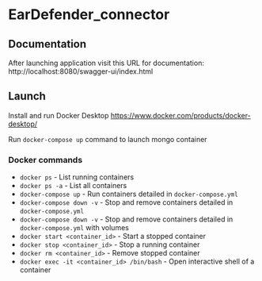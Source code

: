 # EarDefender_connector

## Documentation

After launching application visit this URL for documentation:
http://localhost:8080/swagger-ui/index.html

## Launch

Install and run Docker Desktop
https://www.docker.com/products/docker-desktop/

Run `docker-compose up` command to launch mongo container

### Docker commands

- `docker ps` - List running containers
- `docker ps -a` - List all containers
- `docker-compose up` - Run containers detailed in `docker-compose.yml`
- `docker-compose down -v` - Stop and remove containers detailed in `docker-compose.yml`
- `docker-compose down -v` - Stop and remove containers detailed in `docker-compose.yml` with volumes
- `docker start <container_id>` - Start a stopped container
- `docker stop <container_id>` - Stop a running container
- `docker rm <container_id>` - Remove stopped container
- `docker exec -it <container_id> /bin/bash` - Open interactive shell of a container
